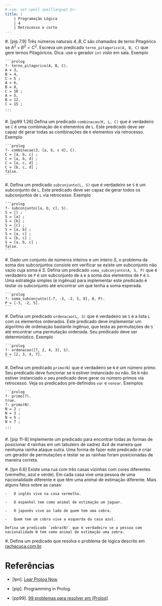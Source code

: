 ```yaml
---
# vim: set spell spelllang=pt_br:
title: |
    | Programação Lógica
    | 4
    | Retrocesso e corte
---
```


#.  [pip 7.9] Três números naturais $A, B, C$ são chamados de terno Pitagórico
    se $A^2 + B^2 = C^2$. Escreva um predicado `terno_pitagorico(A, B, C)` que
    gere ternos Pitagóricos. Dica: use o gerador `int` visto em sala. Exemplo

    ```prolog
    ?- terno_pitagorico(A, B, C).
    A = 3,
    B = 4,
    C = 5 ;
    A = 6,
    B = 8,
    C = 10 ;
    A = 5,
    B = 12,
    C = 15 ;
    ...
    ```

#.  [pp99 1.26] Defina um predicado `combinacao(K, L, C)` que é verdadeiro se
    `C` é uma combinação de `K` elementos de `L`. Este predicado deve ser capaz
    de gerar todas as combinações de `K` elementos via retrocesso. Exemplo

    ```prolog
    ?- combinacao(3, [a, b, c d], C).
    C = [a, b, c] ;
    C = [a, b, d] ;
    C = [a, c, d] ;
    C = [b, c, d] ;
    false.
    ```

#.  Defina um predicado `subconjunto(L, S)` que é verdadeiro se `S` é um
    subconjunto de `L`.  Este predicado deve ser capaz de gerar todos os
    subconjuntos de `L` via retrocesso. Exemplo

    ```prolog
    ?- subconjunto([a, b, c], S).
    S = [] ;
    S = [a] ;
    S = [b] ;
    S = [c] ;
    S = [a, b] ;
    S = [a, c] ;
    S = [b, c] ;
    S = [a, b, c] ;
    false.
    ```

#.  Dado um conjunto de números inteiros e um inteiro $S$, o problema da soma
    dos subconjuntos consiste em verificar se existe um subconjunto não vazio
    cuja soma é $S$. Defina um predicado `soma_subconjunto(A, S, P)` que
    é verdadeiro se `P` é um subconjunto de `A` e a soma dos elementos de `P`
    é `S`. Uma estratégia simples (e ingênua) para implementar este predicado
    é testar os subconjunto até encontrar um que tenha a soma esperada.

    ```prolog
    ?- soma_subconjunto([-7, -3, -2, 5, 8], 0, P).
    P = [-3, -2, 5].
    ```

#.  Defina um predicado `ordenacao(L, S)` que é verdadeiro se `S` é a lista `L`
    com os elementos ordenados. Este predicado deve implementar um algoritmo de
    ordenação bastante ingênuo, que testa as permutações de `S` até encontrar
    uma permutação ordenada. Seu predicado deve ser determinístico. Exemplo

    ```prolog
    ?- ordenacao([7, 2, 4, 3], S).
    S = [2, 3, 4, 7].
    ```

#.  Defina um predicado `primo(N)` que é verdadeiro se `N` é  um número primo.
    Seu predicado deve funcionar se `N` estiver instanciado ou não. Se `N` não
    estiver instanciado o seu predicado deve gerar os número primos via
    retrocesso. Veja os predicados pré-definidos `var` e `nonvar`. Exemplos

    ```prolog
    ?- primo(7).
    true.
    ?- primo(N).
    N = 2 ;
    N = 3 ;
    N = 5 ;
    N = 7 ;
    ...
    ```

#.  [pip 11-8] Implemente um predicado para encontrar todas as formas de
    posicionar 4 rainhas em um tabuleiro de xadrez 4x4 de maneira que nenhuma
    rainha ataque outra. Uma forma de fazer este predicado é criar um gerador
    de permutações e testar se as rainhas foram posicionadas de maneira
    correta.

#.  [lpn 6.6] Existe uma rua com três casas vizinhas com cores diferentes
    (vermelho, azul e verde). Em cada casa vive uma pessoa de uma nacionalidade
    diferente e que têm uma animal de estimação diferente. Mais alguns fatos
    sobre as casas:

    -   O inglês vive na casa vermelha.

    -   O espanhol tem como animal de estimação um jaguar.

    -   O japonês vive ao lado de quem tem uma cobra.

    -   Quem tem um cobra vive a esquerda da casa azul.

    Defina um predicado `zebra(N)` que é verdadeiro se a pessoa com
    nacionalidade N tem como animal de estimação uma zebra.

#.  Defina um predicado que resolva o problema de lógica descrito em
    [rachacuca.com.br](http://rachacuca.com.br/teste-de-einstein/).


# Referências

-   [lpn]. [Lear Prolog Now](http://www.learnprolognow.org/lpnpage.php?pagetype=html&pageid=lpn-html)

-   [pip]. Programming in Prolog.

-   [pp99]. [99 problemas para resolver em (Prolog)](https://sites.google.com/site/prologsite/prolog-problems)
